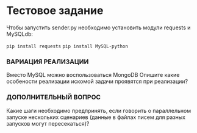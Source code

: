 # Тестовое задание
 Чтобы запустить sender.py необходимо установить модули requests и MySQLdb:
 
 `pip install requests` 
 `pip install MySQL-python`


### ВАРИАЦИЯ РЕАЛИЗАЦИИ
Вместо MySQL можно воспользоваться MongoDB 
Опишите какие особености реализации искомой задачи проявятся при реализации?


### ДОПОЛНИТЕЛЬНЫЙ ВОПРОС
Какие шаги необходимо предпринять, если говорить о параллельном запуске нескольких сценариев (данные в файлах писем для разных запусков могут пересекаться)?
